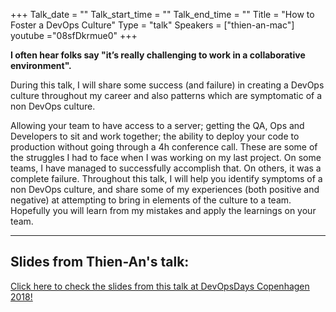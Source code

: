 +++
Talk_date = ""
Talk_start_time = ""
Talk_end_time = ""
Title = "How to Foster a DevOps Culture"
Type = "talk"
Speakers = ["thien-an-mac"]
youtube ="08sfDkrmue0" 
+++

**I often hear folks say "it’s really challenging to work in a collaborative environment".** 

During this talk, I will share some success (and failure) in creating a DevOps culture throughout my career and also patterns which are symptomatic of a non DevOps culture.

Allowing your team to have access to a server; getting the QA, Ops and Developers to sit and work together; the ability to deploy your code to production without going through a 4h conference call. These are some of the struggles I had to face when I was working on my last project. On some teams, I have managed to successfully accomplish that. On others, it was a complete failure. Throughout this talk, I will help you identify symptoms of a non DevOps culture, and share some of my experiences (both positive and negative) at attempting to bring in elements of the culture to a team. Hopefully you will learn from my mistakes and apply the learnings on your team.

<hr>

<h2>Slides from Thien-An's talk:</h2>

[Click here to check the slides from this talk at DevOpsDays Copenhagen 2018!](https://drive.google.com/file/d/1HFFmAt7cCIMjgUatJ62Vx23BftaljF-y/view)


